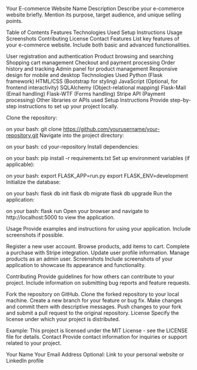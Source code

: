 Your E-commerce Website Name
Description
Describe your e-commerce website briefly. Mention its purpose, target audience, and unique selling points.

Table of Contents
Features
Technologies Used
Setup Instructions
Usage
Screenshots
Contributing
License
Contact
Features
List key features of your e-commerce website. Include both basic and advanced functionalities.

User registration and authentication
Product browsing and searching
Shopping cart management
Checkout and payment processing
Order history and tracking
Admin panel for product management
Responsive design for mobile and desktop
Technologies Used
Python (Flask framework)
HTML/CSS (Bootstrap for styling)
JavaScript (Optional, for frontend interactivity)
SQLAlchemy (Object-relational mapping)
Flask-Mail (Email handling)
Flask-WTF (Forms handling)
Stripe API (Payment processing)
Other libraries or APIs used
Setup Instructions
Provide step-by-step instructions to set up your project locally.

Clone the repository:

on your bash:
git clone https://github.com/yourusername/your-repository.git
Navigate into the project directory:

on your bash:
cd your-repository
Install dependencies:

on your bash:
pip install -r requirements.txt
Set up environment variables (if applicable):

on your bash:
export FLASK_APP=run.py
export FLASK_ENV=development
Initialize the database:

on your bash:
flask db init
flask db migrate
flask db upgrade
Run the application:

on your bash:
flask run
Open your browser and navigate to http://localhost:5000 to view the application.

Usage
Provide examples and instructions for using your application. Include screenshots if possible.

Register a new user account.
Browse products, add items to cart.
Complete a purchase with Stripe integration.
Update user profile information.
Manage products as an admin user.
Screenshots
Include screenshots of your application to showcase its appearance and functionality.

Contributing
Provide guidelines for how others can contribute to your project. Include information on submitting bug reports and feature requests.

Fork the repository on GitHub.
Clone the forked repository to your local machine.
Create a new branch for your feature or bug fix.
Make changes and commit them with descriptive messages.
Push changes to your fork and submit a pull request to the original repository.
License
Specify the license under which your project is distributed.

Example: This project is licensed under the MIT License - see the LICENSE file for details.
Contact
Provide contact information for inquiries or support related to your project.

Your Name
Your Email Address
Optional: Link to your personal website or LinkedIn profile
